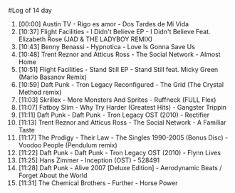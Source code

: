 #Log of 14 day

1. [00:00] Austin TV - Rigo es amor - Dos Tardes de Mi Vida
1. [10:37] Flight Facilities - I Didn't Believe EP - I Didn't Believe Feat. Elizabeth Rose (JAD & THE LADYBOY REMIX)
1. [10:43] Benny Benassi - Hypnotica - Love Is Gonna Save Us
1. [10:48] Trent Reznor and Atticus Ross - The Social Network - Almost Home
1. [10:51] Flight Facilities - Stand Still EP - Stand Still feat. Micky Green (Mario Basanov Remix)
1. [10:59] Daft Punk - Tron Legacy Reconfigured - The Grid (The Crystal Method remix)
1. [11:03] Skrillex - More Monsters And Sprites - Ruffneck (FULL Flex)
1. [11:07] Fatboy Slim - Why Try Harder (Greatest Hits) - Gangster Trippin
1. [11:11] Daft Punk - Daft Punk - Tron Legacy OST (2010) - Rectifier
1. [11:13] Trent Reznor and Atticus Ross - The Social Network - A Familiar Taste
1. [11:17] The Prodigy - Their Law - The Singles 1990-2005 (Bonus Disc) - Voodoo People (Pendulum remix)
1. [11:22] Daft Punk - Daft Punk - Tron Legacy OST (2010) - Flynn Lives
1. [11:25] Hans Zimmer - Inception (OST) - 528491
1. [11:28] Daft Punk - Alive 2007 [Deluxe Edition] - Aerodynamic Beats / Forget About the World
1. [11:31] The Chemical Brothers - Further - Horse Power
